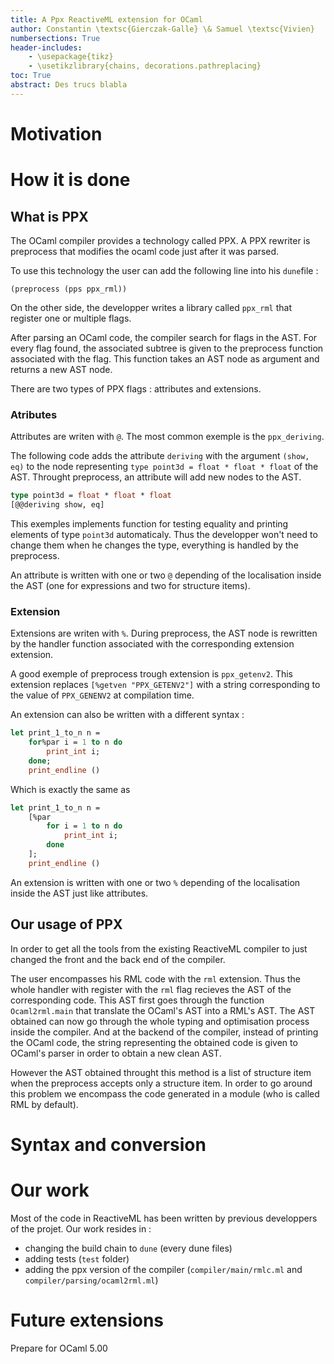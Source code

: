 ```yaml
---
title: A Ppx ReactiveML extension for OCaml
author: Constantin \textsc{Gierczak-Galle} \& Samuel \textsc{Vivien}
numbersections: True
header-includes:
    - \usepackage{tikz}
    - \usetikzlibrary{chains, decorations.pathreplacing}
toc: True
abstract: Des trucs blabla
---
```


# Motivation

# How it is done

## What is PPX

The OCaml compiler provides a technology called PPX. A PPX rewriter is preprocess that modifies the ocaml code just after it was parsed.

To use this technology the user can add the following line into his `dune`file :

```
(preprocess (pps ppx_rml))
```

On the other side, the developper writes a library called `ppx_rml` that register one or multiple flags.

After parsing an OCaml code, the compiler search for flags in the AST. For every flag found, the
associated subtree is given to the preprocess function associated with the flag. This function takes an AST node as argument and returns a new AST node.

There are two types of PPX flags : attributes and extensions.

### Atributes

Attributes are writen with `@`. The most common exemple is the `ppx_deriving`.

The following code adds the attribute `deriving` with the argument `(show, eq)` to the node representing `type point3d = float * float * float` of the AST. Throught preprocess, an attribute will add new nodes to the AST.

```ocaml
type point3d = float * float * float
[@@deriving show, eq]
```

This exemples implements function for testing equality and printing elements of type `point3d` automaticaly. Thus the developper won't need to change them when he changes the type, everything is handled by the preprocess.

An attribute is written with one or two `@` depending of the localisation inside the AST (one for expressions and two for structure items).

### Extension

Extensions are writen with `%`. During preprocess, the AST node is rewritten by the handler function associated with the corresponding extension extension.

A good exemple of preprocess trough extension is `ppx_getenv2`. This extension replaces `[%getven "PPX_GETENV2"]` with a string corresponding to the value of `PPX_GENENV2` at compilation time.

An extension can also be written with a different syntax :

```ocaml
let print_1_to_n n =
    for%par i = 1 to n do
        print_int i;
    done;
    print_endline ()
```

Which is exactly the same as


```ocaml
let print_1_to_n n =
    [%par
        for i = 1 to n do
            print_int i;
        done
    ];
    print_endline ()
```



An extension is written with one or two `%` depending of the localisation inside the AST just like attributes.

## Our usage of PPX

In order to get all the tools from the existing ReactiveML compiler to just changed the front and the back end of the compiler.

The user encompasses his RML code with the `rml` extension. Thus the whole handler with register with the `rml` flag recieves the AST of the corresponding code. This AST first goes through the function `Ocaml2rml.main` that translate the OCaml's AST into a RML's AST. The AST obtained can now go through the whole typing and optimisation process inside the compiler. And at the backend of the compiler, instead of printing the OCaml code, the string representing the obtained code is given to OCaml's parser in order to obtain a new clean AST.

However the AST obtained throught this method is a list of structure item when the preprocess accepts only a structure item. In order to go around this problem we encompass the code generated in a module (who is called RML by default).
# Syntax and conversion

# Our work

Most of the code in ReactiveML has been written by previous developpers of the projet. Our work resides in :

- changing the build chain to `dune` (every dune files)
- adding tests (`test` folder)
- adding the ppx version of the compiler (`compiler/main/rmlc.ml` and `compiler/parsing/ocaml2rml.ml`)

# Future extensions

Prepare for OCaml 5.00
